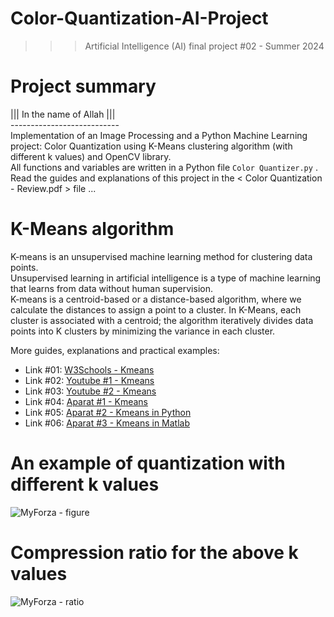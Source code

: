 ﻿# Color-Quantization-AI-Project
>>> Artificial Intelligence (AI) final project #02 - Summer 2024

# Project summary
||| In the name of Allah ||| <br />
--------------------------- <br />
Implementation of an Image Processing and a Python Machine Learning project: Color Quantization using K-Means clustering algorithm (with different k values) and OpenCV library. <br />
All functions and variables are written in a Python file <code>Color Quantizer.py</code> . Read the guides and explanations of this project in the < Color Quantization - Review.pdf > file ...

# K-Means algorithm
K-means is an unsupervised machine learning method for clustering data points. <br />
Unsupervised learning in artificial intelligence is a type of machine learning that learns from data without human supervision. <br />
K-means is a centroid-based or a distance-based algorithm, where we calculate the distances to assign a point to a cluster. In K-Means, each cluster is associated with a centroid; the algorithm iteratively divides data points into K clusters by minimizing the variance in each cluster. <br />

More guides, explanations and practical examples: 
- Link #01: [W3Schools - Kmeans](https://www.w3schools.com/python/python_ml_k-means.asp)
- Link #02: [Youtube #1 - Kmeans](https://www.youtube.com/watch?v=4b5d3muPQmA)
- Link #03: [Youtube #2 - Kmeans](https://www.youtube.com/watch?v=YEwt6BJROug)
- Link #04: [Aparat #1 - Kmeans](https://www.aparat.com/v/FoCiI)
- Link #05: [Aparat #2 - Kmeans in Python](https://www.aparat.com/v/LgHGc)
- Link #06: [Aparat #3 - Kmeans in Matlab](https://www.aparat.com/v/s18and0)

# An example of quantization with different k values
![MyForza - figure](https://github.com/user-attachments/assets/d3463466-83a2-47e7-b0d5-795c869b5a09)

# Compression ratio for the above k values
![MyForza - ratio](https://github.com/user-attachments/assets/e6ae31c1-325e-4050-a441-24ddc369d9e7)
